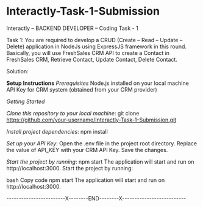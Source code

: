# Interactly-Task-1-Submission
Interactly – BACKEND DEVELOPER – Coding Task - 1

Task 1:
You are required to develop a CRUD (Create – Read – Update – Delete) application in NodeJs using ExpressJS framework in this round. Basically, you will use FreshSales CRM API to create a Contact in FreshSales CRM, Retrieve Contact, Update Contact, Delete Contact. 

Solution:

**Setup Instructions**
*Prerequisites*
Node.js installed on your local machine
API Key for CRM system (obtained from your CRM provider)

*Getting Started*

*Clone this repository to your local machine*:
git clone https://github.com/your-username/Interactly-Task-1-Submission.git

*Install project dependencies*:
npm install

*Set up your API Key*:
Open the .env file in the project root directory.
Replace the value of API_KEY with your CRM API Key.
Save the changes.

*Start the project by running*:
npm start
The application will start and run on http://localhost:3000.
Start the project by running:

bash
Copy code
npm start
The application will start and run on http://localhost:3000.


------------------------X--------END--------X--------------------------

